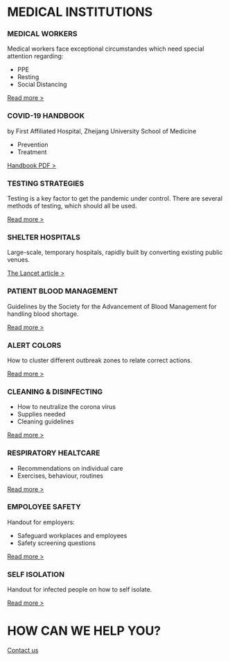 # MEDICAL INSTITUTIONS

### MEDICAL WORKERS

Medical workers face exceptional circumstandes which need special attention regarding:
- PPE
- Resting
- Social Distancing

[Read more >](/static/5e7b914b3b5f9a42199b3337/t/5e8e8a8f6bff992fe2682186/1586399887415/MedicalGuidelines+%282%29.pdf)

### COVID-19 HANDBOOK

by First Affiliated Hospital, Zheijang University School of Medicine
- Prevention
- Treatment

[Handbook PDF >](https://uploads-ssl.webflow.com/5e62f57a6f9734c5e7879c84/5e738c77598f369003188eb4_Handbook%20of%20COVID-19%20Preventionand%20Treatment%20(1).pdf)

### TESTING STRATEGIES

Testing is a key factor to get the pandemic under control. There are several methods of testing, which should all be used.

[Read more >](/static/5b68a4e4a2772c2a206180a1/t/5e625e4fbfeb8e41eab404c5/1583504975539/MassiveTesting.pdf)

### SHELTER HOSPITALS

Large-scale, temporary hospitals, rapidly built by converting existing public venues.

[The Lancet article >](https://www.thelancet.com/journals/lancet/article/PIIS0140-6736(20)30744-3/fulltext)

### PATIENT BLOOD MANAGEMENT

Guidelines by the Society for the Advancement of Blood Management for handling blood shortage.

[Read more >](https://sabm.memberclicks.net/assets/COVID-19/SABM-PBM-COVID19-statement-20200317.pdf)

### ALERT COLORS

How to cluster different outbreak zones to relate correct actions.

[Read more >](static/5e7b914b3b5f9a42199b3337/t/5e8a288d138b9761efb337f3/1586112654619/Alert_color_codes.pdf)

### CLEANING & DISINFECTING

- How to neutralize the corona virus
- Supplies needed
- Cleaning guidelines

[Read more >](/static/5e7b914b3b5f9a42199b3337/t/5e8f5661ba0c077f84cb2a76/1586452065425/Disinfect.pdf)

### RESPIRATORY HEALTCARE

- Recommendations on individual care
- Exercises, behaviour, routines

[Read more >](/static/5b68a4e4a2772c2a206180a1/t/5e778b87b0412f11a90ccb36/1584892808042/Questionaire.pdf)

### EMPOLOYEE SAFETY

Handout for employers:
- Safeguard workplaces and employees‍
- Safety screening questions

[Read more >](/static/5b68a4e4a2772c2a206180a1/t/5e778b87b0412f11a90ccb36/1584892808042/Questionaire.pdf)

### SELF ISOLATION

Handout for infected people on how to self isolate.

[Read more >](https://assets-global.website-files.com/5e62f57a6f9734c5e7879c84/5e6ede25e64d7d027edae414_Isolation.pdf)

# HOW CAN WE HELP YOU?

[Contact us](/contact)

